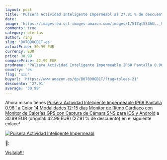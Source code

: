 ```yaml
---
layout: post
title: 'Pulsera Actividad Inteligente Impermeabl al 27.91 % de descuento'
date: 
image: 'https://images-eu.ssl-images-amazon.com/images/I/51Zqt583hUL._SL200_.jpg'
comments: true
category: ofertas
author: ring
slug: 'B07B9HGB1T-es'
actualPrice: 30.99 EUR
currency: EUR
price: 30.99
comparePrice: 42.99 EUR
prodname: 'Pulsera Actividad Inteligente Impermeable IP68 Pantalla 0.96’’ a Color 14 Modalidades 12-15 días Monitor de Ritmo Cardíaco con Monitor de Calorías GPS con Captura de Cámara SNS para iOS y Android'
country: 'es'
flag: '🇪🇸'
buyurl: 'https://www.amazon.es/dp/B07B9HGB1T/?tag=tolees-21'
descuento: '27.91'
average: '30.99'
---
```


Ahora mismo tienes [Pulsera Actividad Inteligente Impermeable IP68 Pantalla 0.96’’ a Color 14 Modalidades 12-15 días Monitor de Ritmo Cardíaco con Monitor de Calorías GPS con Captura de Cámara SNS para iOS y Android](https://www.amazon.es/dp/B07B9HGB1T/?tag=tolees-21) a 30.99 EUR (original: 42.99 EUR) (27.91 %  de descuento) en el siguiente enlace!

[![Pulsera Actividad Inteligente Impermeabl](https://images-eu.ssl-images-amazon.com/images/I/51Zqt583hUL._SL200_.jpg)](https://www.amazon.es/dp/B07B9HGB1T/?tag=tolees-21)

🔎:


[Visítala!!!](https://www.amazon.es/dp/B07B9HGB1T/?tag=tolees-21)
